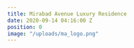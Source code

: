 ```yaml
---
title: Mirabad Avenue Luxury Residence
date: 2020-09-14 04:16:00 Z
position: 0
image: "/uploads/ma_logo.png"
---
```


